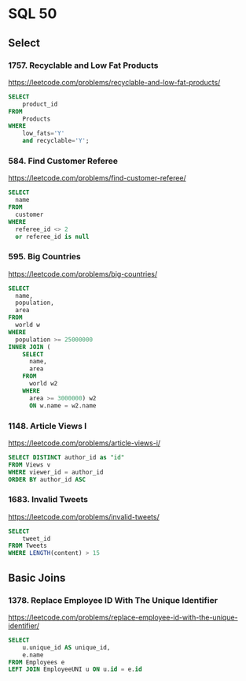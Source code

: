 # SQL 50

## Select

### 1757. Recyclable and Low Fat Products
https://leetcode.com/problems/recyclable-and-low-fat-products/

```sql
SELECT 
    product_id 
FROM 
    Products 
WHERE 
    low_fats='Y' 
    and recyclable='Y';
```
### 584. Find Customer Referee
https://leetcode.com/problems/find-customer-referee/

```sql
SELECT 
  name
FROM 
  customer
WHERE 
  referee_id <> 2 
  or referee_id is null
```

### 595. Big Countries
https://leetcode.com/problems/big-countries/

```sql
SELECT 
  name, 
  population, 
  area 
FROM 
  world w
WHERE 
  population >= 25000000
INNER JOIN (
    SELECT 
      name, 
      area
    FROM 
      world w2
    WHERE 
      area >= 3000000) w2
      ON w.name = w2.name
```

### 1148. Article Views I
https://leetcode.com/problems/article-views-i/

```sql
SELECT DISTINCT author_id as "id"
FROM Views v
WHERE viewer_id = author_id
ORDER BY author_id ASC
```

### 1683. Invalid Tweets
https://leetcode.com/problems/invalid-tweets/

```sql
SELECT 
    tweet_id
FROM Tweets
WHERE LENGTH(content) > 15
```

## Basic Joins

### 1378. Replace Employee ID With The Unique Identifier
https://leetcode.com/problems/replace-employee-id-with-the-unique-identifier/

```sql
SELECT 
    u.unique_id AS unique_id,
    e.name
FROM Employees e
LEFT JOIN EmployeeUNI u ON u.id = e.id
```
